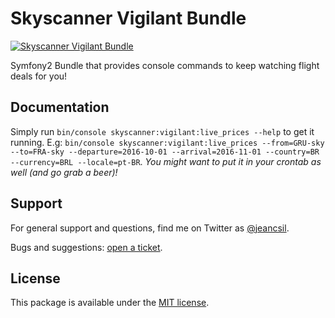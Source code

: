 # Skyscanner Vigilant Bundle
[![Skyscanner Vigilant Bundle](http://business.skyscanner.net/Content/images/logo/ssf-white-color.png)](http://www.skyscanner.net)



Symfony2 Bundle that provides console commands to keep watching flight deals for you!



## Documentation

Simply run `bin/console skyscanner:vigilant:live_prices --help` to get it running.
E.g: `bin/console skyscanner:vigilant:live_prices --from=GRU-sky --to=FRA-sky --departure=2016-10-01 --arrival=2016-11-01 --country=BR --currency=BRL --locale=pt-BR`.
*You might want to put it in your crontab as well (and go grab a beer)!*

## Support

For general support and questions, find me on Twitter as [@jeancsil](http://twitter.com./jeancsil).

Bugs and suggestions: [open a ticket](https://github.com/jeancsil/SkyscannerVigilantBundle/issues).

## License

This package is available under the [MIT license](LICENSE).
